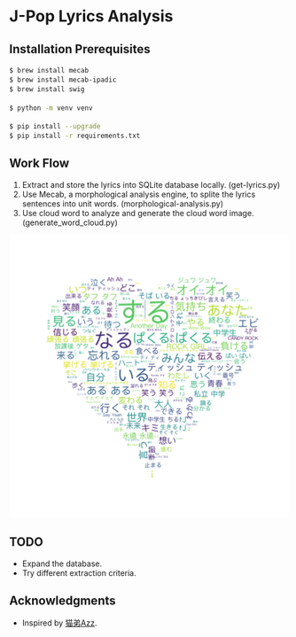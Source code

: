 # J-Pop Lyrics Analysis

## Installation Prerequisites

```sh
$ brew install mecab
$ brew install mecab-ipadic
$ brew install swig

$ python -m venv venv

$ pip install --upgrade
$ pip install -r requirements.txt
```

## Work Flow

1. Extract and store the lyrics into SQLite database locally. (get-lyrics.py)
2. Use Mecab, a morphological analysis engine, to splite the lyrics sentences into unit words. (morphological-analysis.py)
3. Use cloud word to analyze and generate the cloud word image. (generate_word_cloud.py)

![word cloud sample](https://raw.githubusercontent.com/IvanWoo/jpop-lyrics-analysis/master/word_cloud_sample.png)

## TODO

- Expand the database.
- Try different extraction criteria.

## Acknowledgments

- Inspired by [猫弟Azz](https://www.douban.com/note/630489583/).